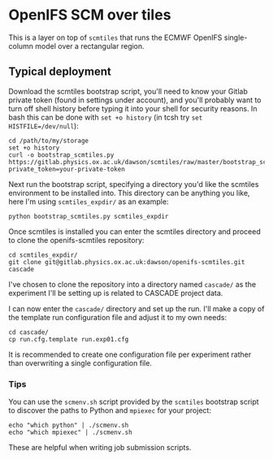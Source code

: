 # OpenIFS SCM over tiles

This is a layer on top of `scmtiles` that runs the ECMWF OpenIFS single-column
model over a rectangular region.


## Typical deployment

Download the scmtiles bootstrap script, you'll need to know your Gitlab
private token (found in settings under account), and you'll probably want to
turn off shell history before typing it into your shell for security reasons.
In bash this can be done with `set +o history` (in tcsh try
`set HISTFILE=/dev/null`):

    cd /path/to/my/storage
    set +o history
    curl -o bootstrap_scmtiles.py https://gitlab.physics.ox.ac.uk/dawson/scmtiles/raw/master/bootstrap_scmtiles.py?private_token=your-private-token

Next run the bootstrap script, specifying a directory you'd like the scmtiles
environment to be installed into. This directory can be anything you like,
here I'm using `scmtiles_expdir/` as an example:

    python bootstrap_scmtiles.py scmtiles_expdir

Once scmtiles is installed you can enter the scmtiles directory and proceed to
clone the openifs-scmtiles repository:

    cd scmtiles_expdir/
    git clone git@gitlab.physics.ox.ac.uk:dawson/openifs-scmtiles.git cascade

I've chosen to clone the repository into a directory named `cascade/` as the
experiment I'll be setting up is related to CASCADE project data.

I can now enter the `cascade/` directory and set up the run. I'll make a copy
of the template run configuration file and adjust it to my own needs:

    cd cascade/
    cp run.cfg.template run.exp01.cfg

It is recommended to create one configuration file per experiment rather than
overwriting a single configuration file.

### Tips

You can use the `scmenv.sh` script provided by the `scmtiles` bootstrap script
to discover the paths to Python and `mpiexec` for your project:

    echo "which python" | ./scmenv.sh
    echo "which mpiexec" | ./scmenv.sh

These are helpful when writing job submission scripts.
